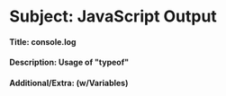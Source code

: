 # **Subject:** JavaScript Output

#### **Title:** console.log

#### **Description:** Usage of "typeof"

#### **Additional/Extra:** (w/Variables)
